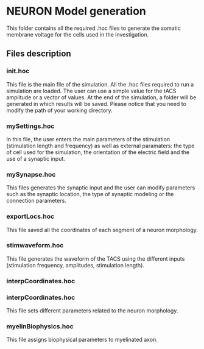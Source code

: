 
# NEURON Model generation

This folder contains all the required .hoc files to generate the somatic membrane voltage for the cells used in the investigation.

## Files description

### init.hoc

This file is the main file of the simulation. All the .hoc files required to run a simulation are loaded. The user can use a simple value for the tACS amplitude or a vector of values. At the end of the simulation, a folder will be generated in which results will be saved.
Please notice that you need to modify the path of your working directory.

### mySettings.hoc

In this file, the user enters the main parameters of the stimulation (stimulation length and frequency) as well as external paramaters: the type of cell used for the simulation, the orientation of the electric field and the use of a synaptic input.

### mySynapse.hoc

This files generates the synaptic input and the user can modify parameters such as the synaptic location, the type of synaptic modeling or the connection parameters.

### exportLocs.hoc

This file saved all the coordinates of each segment of a neuron morphology.

### stimwaveform.hoc
This file generates the waveform of the TACS using the different inputs (stimulation frequency, amplitudes, stimulation length).

### interpCoordinates.hoc

### interpCoordinates.hoc
This file sets different parameters related to the neuron morphology.

### myelinBiophysics.hoc

This file assigns biophysical parameters to myelinated axon.


